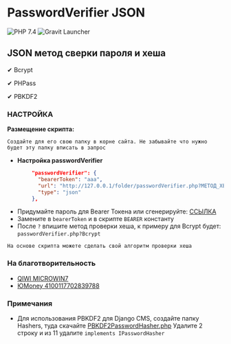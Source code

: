 # PasswordVerifier JSON

![PHP 7.4](https://img.shields.io/badge/PHP-7.4-blue)
![Gravit Launcher](https://img.shields.io/badge/Gravit%20Launcher-5.2.11+-brightgreen)

## JSON метод сверки пароля и хеша

✔ Bcrypt

✔ PHPass

✔ PBKDF2

### НАСТРОЙКА
**Размещение скрипта:**

`Создайте для его свою папку в корне сайта. Не забывайте что нужно будет эту папку вписать в запрос`

- **Настройка passwordVerifier**

```json
        "passwordVerifier": {
          "bearerToken": "aaa",
          "url": "http://127.0.0.1/folder/passwordVerifier.php?МЕТОД_ХЕШИРОВАНИЯ",
          "type": "json"
        },
```
- Придумайте пароль для Bearer Токена или сгенерируйте: [ССЫЛКА](http://www.onlinepasswordgenerator.ru/)
- Замените в `bearerToken` и в скрипте `BEARER` константу
- После `?` впишите метод проверки хеша, к примеру для Bcrypt будет: `passwordVerifier.php?Bcrypt`

`На основе скрипта можете сделать свой алгоритм проверки хеша`

### На благотворительность
- [QIWI MICROWIN7](https://qiwi.com/n/microwin7)
- [ЮMoney 4100117702839788](https://yoomoney.ru/to/4100117702839788)

### Примечания
- Для использования PBKDF2 для Django CMS, создайте папку Hashers, туда скачайте [PBKDF2PasswordHasher.php](https://github.com/rukzuk/rukzuk/blob/master/app/server/library/Cms/Access/Hashers/PBKDF2PasswordHasher.php)
Удалите 2 строку и из 11 удалите `implements IPasswordHasher`
